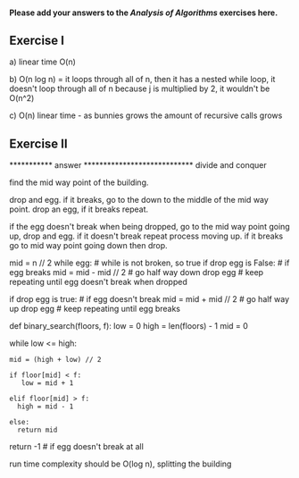 #### Please add your answers to the ***Analysis of  Algorithms*** exercises here.

## Exercise I

a)
linear time O(n) 

b)
O(n log n) = it loops through all of n, then it has a nested while loop, it doesn't loop through all of n because j is multiplied by 2, it wouldn't be O(n^2)

c)
O(n) linear time - as bunnies grows the amount of recursive calls grows

## Exercise II


***********  answer     ****************************
divide and conquer

find the mid way point of the building. 

drop and egg. if it breaks, go to the down to the middle of the mid way point. drop an egg, if it breaks repeat.

if the egg doesn't break when being dropped, go to the mid way point going up, drop and egg. if it doesn't break repeat process moving up. if it breaks go to mid way point going down then drop.

mid = n // 2
while egg:                # while is not broken, so true
  if drop egg is False:     # if egg breaks
    mid = mid - mid // 2    # go half way down
    drop egg                # keep repeating until egg doesn't break when dropped

  if drop egg is true:      # if egg doesn't break
    mid = mid + mid // 2    # go half way up 
    drop egg                # keep repeating until egg breaks



def binary_search(floors, f):
  low = 0
  high = len(floors) - 1
  mid = 0

  while low <= high:

    mid = (high + low) // 2

    if floor[mid] < f:
       low = mid + 1

    elif floor[mid] > f:
      high = mid - 1

    else:
      return mid

  return -1       # if egg doesn't break at all

run time complexity should be O(log n), splitting the building 